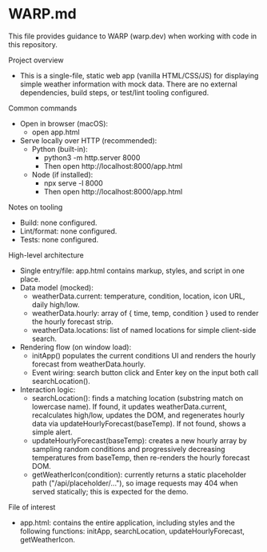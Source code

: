 # WARP.md

This file provides guidance to WARP (warp.dev) when working with code in this repository.

Project overview
- This is a single-file, static web app (vanilla HTML/CSS/JS) for displaying simple weather information with mock data. There are no external dependencies, build steps, or test/lint tooling configured.

Common commands
- Open in browser (macOS):
  - open app.html
- Serve locally over HTTP (recommended):
  - Python (built-in):
    - python3 -m http.server 8000
    - Then open http://localhost:8000/app.html
  - Node (if installed):
    - npx serve -l 8000
    - Then open http://localhost:8000/app.html

Notes on tooling
- Build: none configured.
- Lint/format: none configured.
- Tests: none configured.

High-level architecture
- Single entry/file: app.html contains markup, styles, and script in one place.
- Data model (mocked):
  - weatherData.current: temperature, condition, location, icon URL, daily high/low.
  - weatherData.hourly: array of { time, temp, condition } used to render the hourly forecast strip.
  - weatherData.locations: list of named locations for simple client-side search.
- Rendering flow (on window load):
  - initApp() populates the current conditions UI and renders the hourly forecast from weatherData.hourly.
  - Event wiring: search button click and Enter key on the input both call searchLocation().
- Interaction logic:
  - searchLocation(): finds a matching location (substring match on lowercase name). If found, it updates weatherData.current, recalculates high/low, updates the DOM, and regenerates hourly data via updateHourlyForecast(baseTemp). If not found, shows a simple alert.
  - updateHourlyForecast(baseTemp): creates a new hourly array by sampling random conditions and progressively decreasing temperatures from baseTemp, then re-renders the hourly forecast DOM.
  - getWeatherIcon(condition): currently returns a static placeholder path ("/api/placeholder/..."), so image requests may 404 when served statically; this is expected for the demo.

File of interest
- app.html: contains the entire application, including styles and the following functions: initApp, searchLocation, updateHourlyForecast, getWeatherIcon.
